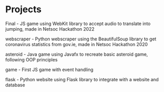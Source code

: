 # Projects

Final - JS game using WebKit library to accept audio to translate into jumping, made in Netsoc Hackathon 2022

webscraper - Python webscraper using the BeautifulSoup library to get coronavirus statistics from gov.ie, made in Netsoc Hackathon 2020

asteroid - Java game using Javafx to recreate basic asteroid game, following OOP principles

game - First JS game with event handling

flask - Python website using Flask library to integrate with a website and database

